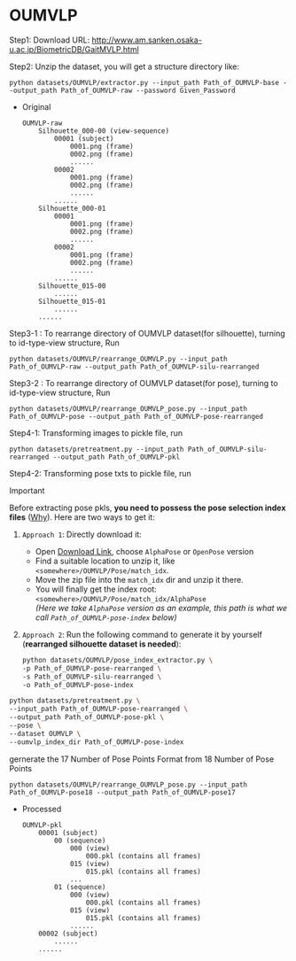 # OUMVLP
Step1: Download URL: http://www.am.sanken.osaka-u.ac.jp/BiometricDB/GaitMVLP.html

Step2: Unzip the dataset, you will get a structure directory like:
```
python datasets/OUMVLP/extractor.py --input_path Path_of_OUMVLP-base --output_path Path_of_OUMVLP-raw --password Given_Password
```  

- Original
    ```
    OUMVLP-raw
        Silhouette_000-00 (view-sequence)
            00001 (subject)
                0001.png (frame)
                0002.png (frame)
                ......
            00002
                0001.png (frame)
                0002.png (frame)
                ......
            ......
        Silhouette_000-01
            00001
                0001.png (frame)
                0002.png (frame)
                ......
            00002
                0001.png (frame)
                0002.png (frame)
                ......
            ......
        Silhouette_015-00
            ......
        Silhouette_015-01
            ......
        ......
    ```
Step3-1 : To rearrange directory of OUMVLP dataset(for silhouette), turning to id-type-view structure, Run 
```
python datasets/OUMVLP/rearrange_OUMVLP.py --input_path Path_of_OUMVLP-raw --output_path Path_of_OUMVLP-silu-rearranged
```  
Step3-2 : To rearrange directory of OUMVLP dataset(for pose), turning to id-type-view structure, Run 
```
python datasets/OUMVLP/rearrange_OUMVLP_pose.py --input_path Path_of_OUMVLP-pose --output_path Path_of_OUMVLP-pose-rearranged
```  

Step4-1: Transforming images to pickle file, run 
```
python datasets/pretreatment.py --input_path Path_of_OUMVLP-silu-rearranged --output_path Path_of_OUMVLP-pkl
```
Step4-2: Transforming pose txts to pickle file, run 

> [!IMPORTANT]
> Before extracting pose pkls, **you need to possess the pose selection index files** ([Why](https://github.com/ShiqiYu/OpenGait/pull/280)). Here are two ways to get it:
> 1. `Approach 1`: Directly download it:
>    - Open [Download Link](https://drive.google.com/drive/folders/1gkXdrVtNuGbU5wd8lWoPfAo_qYpokm52?usp=sharing), choose `AlphaPose` or `OpenPose` version
>    - Find a suitable location to unzip it, like `<somewhere>/OUMVLP/Pose/match_idx`. 
>    - Move the zip file into the `match_idx` dir and unzip it there. 
>    - You will finally get the index root: `<somewhere>/OUMVLP/Pose/match_idx/AlphaPose`   
>      *(Here we take `AlphaPose` version as an example, this path is what we call `Path_of_OUMVLP-pose-index` below)*
> 
> 2. `Approach 2`: Run the following command to generate it by yourself (**rearranged silhouette dataset is needed**):    
> 
>    ```bash
>    python datasets/OUMVLP/pose_index_extractor.py \
>    -p Path_of_OUMVLP-pose-rearranged \
>    -s Path_of_OUMVLP-silu-rearranged \
>    -o Path_of_OUMVLP-pose-index
>    ```

```bash
python datasets/pretreatment.py \
--input_path Path_of_OUMVLP-pose-rearranged \
--output_path Path_of_OUMVLP-pose-pkl \
--pose \
--dataset OUMVLP \
--oumvlp_index_dir Path_of_OUMVLP-pose-index
```

gernerate the 17 Number of Pose Points Format from 18 Number of Pose Points
```
python datasets/OUMVLP/rearrange_OUMVLP_pose.py --input_path Path_of_OUMVLP-pose18 --output_path Path_of_OUMVLP-pose17
```

- Processed
    ```
    OUMVLP-pkl
        00001 (subject)
            00 (sequence)
                000 (view)
                    000.pkl (contains all frames)
                015 (view)
                    015.pkl (contains all frames)
                ...
            01 (sequence)
                000 (view)
                    000.pkl (contains all frames)
                015 (view)
                    015.pkl (contains all frames)
                ......
        00002 (subject)
            ......
        ......
    ```

